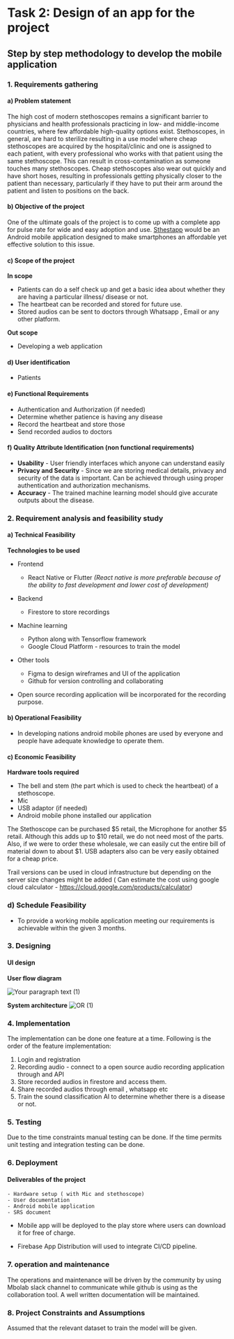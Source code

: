 # Task 2: Design of an app for the project 
 
## Step by step methodology to  develop the mobile application
 
### 1. Requirements gathering 
#### a) Problem statement
 
The high cost of modern stethoscopes remains a significant barrier to physicians and health professionals practicing in low- and middle-income countries, 
where few affordable high-quality options exist. 
Stethoscopes, in general, are hard to sterilize resulting in a use model where cheap stethoscopes are acquired by the hospital/clinic and one is assigned to each patient, with every professional who works with that patient using the same stethoscope. 
This can result in cross-contamination as someone touches many stethoscopes. 
Cheap stethoscopes also wear out quickly and have short hoses, resulting in professionals getting physically 
closer to the patient than necessary, particularly if they have to put their arm around the patient and listen to positions on the back.
 
#### b) Objective of the project
One of the ultimate goals of the project is to come up with a complete app for pulse rate for wide and easy adoption and use.
[Sthestapp](https://www.hackster.io/mixpose/digital-stethoscope-ai-1e0229) would be an Android mobile application designed to make smartphones
an affordable yet effective solution to this issue.
 
#### c) Scope of the project
**In scope**
  - Patients can do a self check up and get a basic idea about whether they are having a particular illness/ disease or not.
  - The heartbeat can be recorded and stored for future use.
  - Stored audios can be sent to doctors through Whatsapp , Email or any other platform.
  
**Out scope**
- Developing a web application 
#### d) User identification 
- Patients 
 
#### e) Functional Requirements
- Authentication and Authorization (if needed)
- Determine whether patience is having any disease 
- Record the heartbeat and store those 
- Send recorded audios to doctors 
 
#### f) Quality Attribute Identification (non functional requirements)
- **Usability** - User friendly interfaces which anyone can understand easily
- **Privacy and Security** - Since we are storing medical details, privacy and security of the data is important. Can be achieved through using proper authentication and authorization mechanisms.
- **Accuracy** - The trained machine learning model should give accurate outputs about the disease. 
 
### 2. Requirement analysis and feasibility study
 
#### a) Technical Feasibility
 
**Technologies to be used**
- Frontend 
    - React Native or Flutter 
    *(React native is more preferable because of the ability to fast development and lower cost of development)*
    
- Backend 
   - Firestore to store recordings
- Machine learning 
   - Python along with Tensorflow framework
   - Google Cloud Platform - resources to train the model
- Other tools 
   - Figma to design wireframes and UI of the application
   - Github for version controlling and collaborating  
 
- Open source recording application will be incorporated for the recording purpose.
 
#### b) Operational Feasibility
- In developing nations android mobile phones are used by everyone and people have adequate knowledge to operate them.

#### c) Economic Feasibility
 
**Hardware tools required**
  - The bell and stem (the part which is used to check the heartbeat) of a stethoscope.
  - Mic
  - USB adaptor (if needed)
  - Android mobile phone installed our application 
 
The Stethoscope can be purchased $5 retail, the Microphone for another $5 retail. Although this adds up to $10 retail, 
we do not need most of the parts. Also, if we were to order these wholesale, we can easily cut the entire bill of material down to about $1.
USB adapters also can be very easily obtained for a cheap price.

Trail versions can be used in cloud infrastructure but depending on the server size changes might be added ( Can estimate the cost using google cloud calculator - https://cloud.google.com/products/calculator)
 
### d) Schedule Feasibility
- To provide a working mobile application meeting our requirements is achievable within the given 3 months.
 
### 3. Designing 
#### UI design
**User flow diagram**

  ![Your paragraph text (1)](https://user-images.githubusercontent.com/52100121/198849406-4da2f4c5-18c2-4441-9a5f-f3c4cde07698.png)

 **System architecture**
![OR (1)](https://user-images.githubusercontent.com/52100121/198849493-6a58bb9a-9c79-4833-8c32-0f967f4e9997.png)
 
### 4. Implementation
The implementation can be done one feature at a time. Following is the order of the feature implementation:
1. Login and registration
2. Recording audio - connect to a open source audio recording application through and API
3. Store recorded audios in firestore and access them.
4. Share recorded audios through email , whatsapp etc
5. Train the sound classification AI to determine whether there is a disease or not.
 
### 5. Testing 
Due to the time constraints manual testing can be done. If the time permits unit testing and integration testing can be done.
### 6. Deployment 
#### Deliverables of the project 
    - Hardware setup ( with Mic and stethoscope)
    - User documentation
    - Android mobile application
    - SRS document

- Mobile app will be deployed to the play store where users can download it for free of charge.

- Firebase App Distribution will used to integrate CI/CD pipeline. 

### 7. operation and maintenance 
The operations and maintenance will be driven by the community by using Mbolab slack channel to communicate while github is using as the collaboration tool. 
A well written documentation will be maintained. 
### 8.  Project Constraints and Assumptions 
Assumed that the relevant dataset to train the model will be given.
